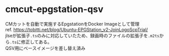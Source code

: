# cmcut-epgstation-qsv
CMカットを自動で実施するEpgstationをDocker Imageとして管理  
ref. https://tobitti.net/blog/Ubuntu-EPGStation_v2-JoinLogoScpTrial/  
jlseが拡張子`.ts`のみに対応していたため、録画時のファイルの拡張子を`.m2ts`から`.ts`に修正してある。  
QSV用にベースイメージを差し替え済み